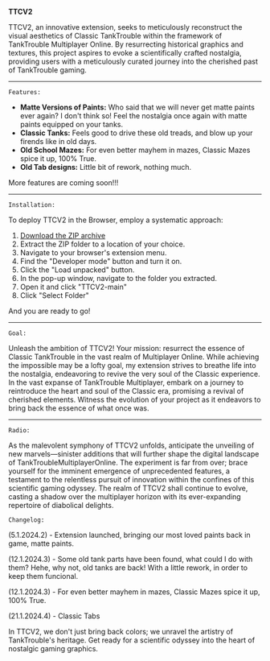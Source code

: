 **TTCV2**

TTCV2, an innovative extension, seeks to meticulously reconstruct the visual aesthetics of Classic TankTrouble within the framework of TankTrouble Multiplayer Online. By resurrecting historical graphics and textures, this project aspires to evoke a scientifically crafted nostalgia, providing users with a meticulously curated journey into the cherished past of TankTrouble gaming.
****
`Features:`

- **Matte Versions of Paints:** Who said that we will never get matte paints ever again? I don't think so! Feel the nostalgia once again with matte paints equipped on your tanks.
- **Classic Tanks:** Feels good to drive these old treads, and blow up your firends like in old days.
- **Old School Mazes:** For even better mayhem in mazes, Classic Mazes spice it up, 100% True.
- **Old Tab designs:** Little bit of rework, nothing much.

More features are coming soon!!!
****

`Installation:`

To deploy TTCV2 in the Browser, employ a systematic approach:

1. [Download the ZIP archive](https://github.com/kamarov-therussiantank/ClassicTankTrouble-V2/archive/refs/heads/main.zip)
2. Extract the ZIP folder to a location of your choice.  
3. Navigate to your browser's extension menu.  
4. Find the "Developer mode" button and turn it on.  
5. Click the "Load unpacked" button.  
6. In the pop-up window, navigate to the folder you extracted.  
7. Open it and click "TTCV2-main"  
8. Click "Select Folder"

And you are ready to go!
****
`Goal:`

Unleash the ambition of TTCV2! Your mission: resurrect the essence of Classic TankTrouble in the vast realm of Multiplayer Online. While achieving the impossible may be a lofty goal, my extension strives to breathe life into the nostalgia, endeavoring to revive the very soul of the Classic experience. In the vast expanse of TankTrouble Multiplayer, embark on a journey to reintroduce the heart and soul of the Classic era, promising a revival of cherished elements. Witness the evolution of your project as it endeavors to bring back the essence of what once was.
****
`Radio:`

As the malevolent symphony of TTCV2 unfolds, anticipate the unveiling of new marvels—sinister additions that will further shape the digital landscape of TankTroubleMultiplayerOnline. The experiment is far from over; brace yourself for the imminent emergence of unprecedented features, a testament to the relentless pursuit of innovation within the confines of this scientific gaming odyssey. The realm of TTCV2 shall continue to evolve, casting a shadow over the multiplayer horizon with its ever-expanding repertoire of diabolical delights.


`Changelog:`

(5.1.2024.2) - Extension launched, bringing our most loved paints back in game, matte paints.

(12.1.2024.3) - Some old tank parts have been found, what could I do with them? Hehe, why not, old tanks are back! With a little rework, in order to keep them funcional. 

(12.1.2024.3) - For even better mayhem in mazes, Classic Mazes spice it up, 100% True.

(21.1.2024.4) - Classic Tabs




In TTCV2, we don't just bring back colors; we unravel the artistry of TankTrouble's heritage. Get ready for a scientific odyssey into the heart of nostalgic gaming graphics.
